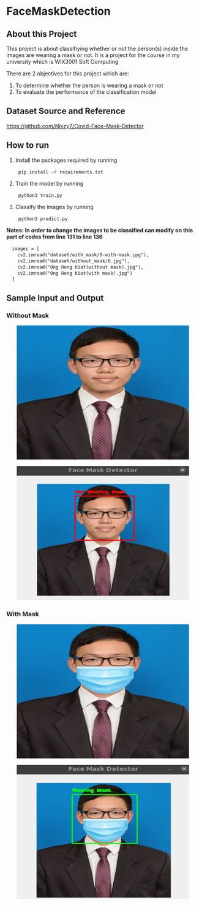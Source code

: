 # FaceMaskDetection

## About this Project
This project is about classifiying whether or not the person(s) inside the images are wearing a mask or not. It is a project for the course in my university which is WIX3001 Soft Computing

There are 2 objectives for this project which are:
1) To determine whether the person is wearing a mask or not
2) To evaluate the performance of the classification model

## Dataset Source and Reference 
https://github.com/Nikzy7/Covid-Face-Mask-Detector

## How to run
1) Install the packages required by running 

        pip install -r requirements.txt
 
2) Train the model by running 

        python3 train.py
  
3) Classify the images by running 

        python3 predict.py
 
**Notes: In order to change the images to be classified can modify on this part of codes from line 131 to line 136**

      images = [
        cv2.imread("dataset/with_mask/0-with-mask.jpg"), 
        cv2.imread("dataset/without_mask/0.jpg"), 
        cv2.imread("Ong Heng Kiat(without mask).jpg"), 
        cv2.imread("Ong Heng Kiat(with mask).jpg")
      ]

## Sample Input and Output
### Without Mask
<p align="center">
  <img src="Ong Heng Kiat(without mask).jpg" width="450" height="350">
</p>

<p align="center">
  <img src="result/Without Mask Result.png" width="450" height="350">
</p>

### With Mask
<p align="center">
  <img src="Ong Heng Kiat(with mask).jpg" width="450" height="350">
</p>

<p align="center">
  <img src="result/With Mask Result.png" width="450" height="350">
</p>
